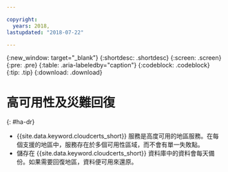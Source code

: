 ```yaml
---

copyright:
  years: 2018,
lastupdated: "2018-07-22"

---
```


{:new_window: target="_blank"}
{:shortdesc: .shortdesc}
{:screen: .screen}
{:pre: .pre}
{:table: .aria-labeledby="caption"}
{:codeblock: .codeblock}
{:tip: .tip}
{:download: .download}

# 高可用性及災難回復
{: #ha-dr}

* {{site.data.keyword.cloudcerts_short}} 服務是高度可用的地區服務。在每個支援的地區中，服務存在於多個可用性區域，而不會有單一失敗點。
* 儲存在 {{site.data.keyword.cloudcerts_short}} 資料庫中的資料會每天備份。如果需要回復地區，資料便可用來還原。
